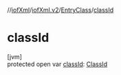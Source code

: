 //[iofXml](../../../index.md)/[iofXml.v2](../index.md)/[EntryClass](index.md)/[classId](class-id.md)

# classId

[jvm]\
protected open var [classId](class-id.md): [ClassId](../-class-id/index.md)
